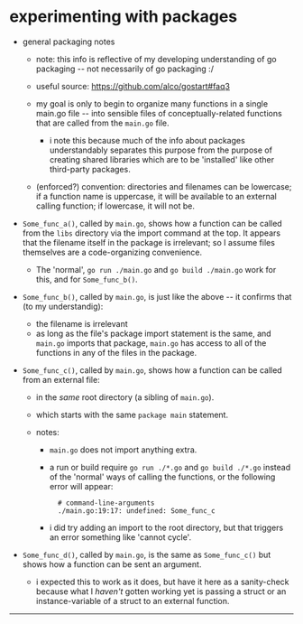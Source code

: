 experimenting with packages
===========================

- general packaging notes

    - note: this info is reflective of my developing understanding of go packaging -- not necessarily of go packaging   :/

    - useful source: <https://github.com/alco/gostart#faq3>

    - my goal is only to begin to organize many functions in a single main.go file -- into sensible files of conceptually-related functions that are called from the `main.go` file.

        - i note this because much of the info about packages understandably separates this purpose from the purpose of creating shared libraries which are to be 'installed' like other third-party packages.

    - (enforced?) convention: directories and filenames can be lowercase; if a function name is uppercase, it will be available to an external calling function; if lowercase, it will not be.

- `Some_func_a()`, called by `main.go`, shows how a function can be called from the `libs` directory via the import command at the top. It appears that the filename itself in the package is irrelevant; so I assume files themselves are a code-organizing convenience.
    - The 'normal', `go run ./main.go` and `go build ./main.go` work for this, and for `Some_func_b()`.

- `Some_func_b()`, called by `main.go`, is just like the above -- it confirms that (to my understandig):
    - the filename is irrelevant
    - as long as the file's package import statement is the same, and `main.go` imports that package, `main.go` has access to all of the functions in any of the files in the package.

- `Some_func_c()`, called by `main.go`, shows how a function can be called from an external file:

    - in the _same_ root directory (a sibling of `main.go`).
    - which starts with the same `package main` statement.
    - notes:

        - `main.go` does not import anything extra.
        - a run or build require `go run ./*.go` and `go build ./*.go` instead of the 'normal' ways of calling the functions, or the following error will appear:

                # command-line-arguments
                ./main.go:19:17: undefined: Some_func_c

        - i did try adding an import to the root directory, but that triggers an error something like 'cannot cycle'.

- `Some_func_d()`, called by `main.go`, is the same as `Some_func_c()` but shows how a function can be sent an argument.

    - i expected this to work as it does, but have it here as a sanity-check because what I _haven't_ gotten working yet is passing a struct or an instance-variable of a struct to an external function.

---
